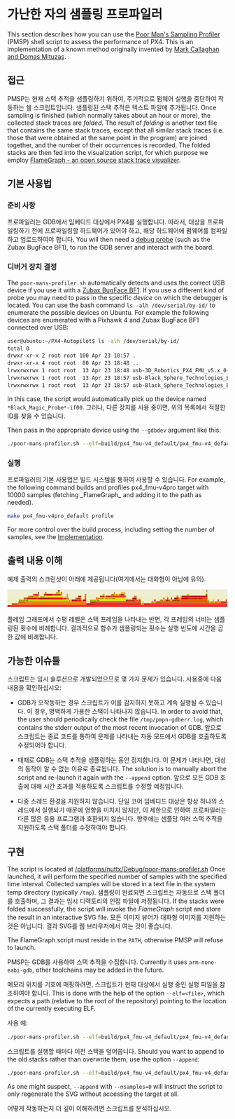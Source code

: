 # 가난한 자의 샘플링 프로파일러

This section describes how you can use the [Poor Man's Sampling Profiler](https://github.com/PX4/PX4-Autopilot/blob/main/platforms/nuttx/Debug/poor-mans-profiler.sh) (PMSP) shell script to assess the performance of PX4.
This is an implementation of a known method originally invented by [Mark Callaghan and Domas Mituzas](https://poormansprofiler.org/).

## 접근

PMSP는 현재 스택 추적을 샘플링하기 위하여, 주기적으로 펌웨어 실행을 중단하여 작동하는 쉘 스크립트입니다.
샘플링된 스택 추적은 텍스트 파일에 추가됩니다.
Once sampling is finished (which normally takes about an hour or more), the collected stack traces are _folded_.
The result of _folding_ is another text file that contains the same stack traces, except that all similar stack traces (i.e. those that were obtained at the same point in the program) are joined together, and the number of their occurrences is recorded.
The folded stacks are then fed into the visualization script, for which purpose we employ [FlameGraph - an open source stack trace visualizer](https://www.brendangregg.com/flamegraphs.html).

## 기본 사용법

### 준비 사항

프로파일러는 GDB에서 임베디드 대상에서 PX4를 실행합니다.
따라서, 대상을 프로파일링하기 전에 프로파일링할 하드웨어가 있어야 하고, 해당 하드웨어에 펌웨어를 컴파일하고 업로드하여야 합니다.
You will then need a [debug probe](../debug/swd_debug.md#debug-probes) (such as the Zubax BugFace BF1), to run the GDB server and interact with the board.

### 디버거 장치 결정

The `poor-mans-profiler.sh` automatically detects and uses the correct USB device if you use it with a [Zubax BugFace BF1](../debug/probe_bmp.md#dronecode-probe).
If you use a different kind of probe you may need to pass in the specific _device_ on which the debugger is located.
You can use the bash command `ls -alh /dev/serial/by-id/` to enumerate the possible devices on Ubuntu.
For example the following devices are enumerated with a Pixhawk 4 and Zubax BugFace BF1 connected over USB:

```sh
user@ubuntu:~/PX4-Autopilot$ ls -alh /dev/serial/by-id/
total 0
drwxr-xr-x 2 root root 100 Apr 23 18:57 .
drwxr-xr-x 4 root root  80 Apr 23 18:48 ..
lrwxrwxrwx 1 root root  13 Apr 23 18:48 usb-3D_Robotics_PX4_FMU_v5.x_0-if00 -> ../../ttyACM0
lrwxrwxrwx 1 root root  13 Apr 23 18:57 usb-Black_Sphere_Technologies_Black_Magic_Probe_BFCCB401-if00 -> ../../ttyACM1
lrwxrwxrwx 1 root root  13 Apr 23 18:57 usb-Black_Sphere_Technologies_Black_Magic_Probe_BFCCB401-if02 -> ../../ttyACM2
```

In this case, the script would automatically pick up the device named `*Black_Magic_Probe*-if00`.
그러나, 다른 장치를 사용 중이면, 위의 목록에서 적절한 ID를 찾을 수 있습니다.

Then pass in the appropriate device using the `--gdbdev` argument like this:

```sh
./poor-mans-profiler.sh --elf=build/px4_fmu-v4_default/px4_fmu-v4_default.elf --nsamples=30000 --gdbdev=/dev/ttyACM2
```

### 실행

프로파일러의 기본 사용법은 빌드 시스템을 통하여 사용할 수 있습니다.
For example, the following command builds and profiles px4_fmu-v4pro target with 10000 samples (fetching \_FlameGraph_ and adding it to the path as needed).

```sh
make px4_fmu-v4pro_default profile
```

For more control over the build process, including setting the number of samples, see the [Implementation](#implementation).

## 출력 내용 이해

예제 출력의 스크린샷이 아래에 제공됩니다(여기에서는 대화형이 아님에 유의).

![FlameGraph Example](../../assets/debug/flamegraph-example.png)

플레임 그래프에서 수평 레벨은 스택 프레임을 나타내는 반면, 각 프레임의 너비는 샘플링된 횟수에 비례합니다.
결과적으로 함수가 샘플링되는 횟수는 실행 빈도에 시간을 곱한 값에 비례합니다.

## 가능한 이슈들

스크립트는 임시 솔루션으로 개발되었으므로 몇 가지 문제가 있습니다.
사용중에 다음 내용을 확인하십시오:

- GDB가 오작동하는 경우 스크립트가 이를 감지하지 못하고 계속 실행될 수 있습니다.
  이 경우, 명백하게 가용한 스택이 나타나지 않습니다.
  In order to avoid that, the user should periodically check the file `/tmp/pmpn-gdberr.log`, which contains the stderr output of the most recent invocation of GDB.
  앞으로 스크립트는 종료 코드를 통하여 문제를 나타내는 자동 모드에서 GDB를 호출하도록 수정되어야 합니다.

- 때때로 GDB는 스택 추적을 샘플링하는 동안 정지합니다.
  이 문제가 나타나면, 대상의 동작이 알 수 없는 이유로 종료됩니다.
  The solution is to manually abort the script and re-launch it again with the `--append` option.
  앞으로 모든 GDB 호출에 대해 시간 초과를 적용하도록 스크립트를 수정할 예정입니다.

- 다중 스레드 환경을 지원하지 않습니다.
  단일 코어 임베디드 대상은 항상 하나의 스레드에서 실행되기 때문에 영향을 미치지 않지만, 이 제한으로 인하여 프로파일러는 다른 많은 응용 프로그램과 호환되지 않습니다.
  향후에는 샘플당 여러 스택 추적을 지원하도록 스택 폴더를 수정하여야 합니다.

## 구현

The script is located at [/platforms/nuttx/Debug/poor-mans-profiler.sh](https://github.com/PX4/PX4-Autopilot/blob/main/platforms/nuttx/Debug/poor-mans-profiler.sh)
Once launched, it will perform the specified number of samples with the specified time interval.
Collected samples will be stored in a text file in the system temp directory (typically `/tmp`).
샘플링이 완료되면 스크립트는 자동으로 스택 폴더를 호출하며, 그 결과는 임시 디렉토리의 인접 파일에 저장됩니다.
If the stacks were folded successfully, the script will invoke the _FlameGraph_ script and store the result in an interactive SVG file.
모든 이미지 뷰어가 대화형 이미지를 지원하는 것은 아닙니다. 결과 SVG를 웹 브라우저에서 여는 것이 좋습니다.

The FlameGraph script must reside in the `PATH`, otherwise PMSP will refuse to launch.

PMSP는 GDB를 사용하여 스택 추적을 수집합니다.
Currently it uses `arm-none-eabi-gdb`, other toolchains may be added in the future.

메모리 위치를 기호에 매핑하려면, 스크립트가 현재 대상에서 실행 중인 실행 파일을 참조하여야 합니다.
This is done with the help of the option `--elf=<file>`, which expects a path (relative to the root of the repository) pointing to the location of the currently executing ELF.

사용 예:

```sh
./poor-mans-profiler.sh --elf=build/px4_fmu-v4_default/px4_fmu-v4_default.elf --nsamples=30000
```

스크립트를 실행할 때마다 이전 스택을 덮어씁니다.
Should you want to append to the old stacks rather than overwrite them, use the option `--append`:

```sh
./poor-mans-profiler.sh --elf=build/px4_fmu-v4_default/px4_fmu-v4_default.elf --nsamples=30000 --append
```

As one might suspect, `--append` with `--nsamples=0` will instruct the script to only regenerate the SVG without accessing the target at all.

어떻게 작동하는지 더 깊이 이해하려면 스크립트를 분석하십시오.
